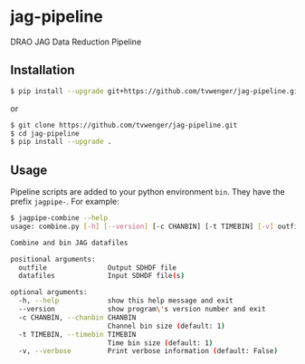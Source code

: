 # jag-pipeline
DRAO JAG Data Reduction Pipeline

## Installation
```bash
$ pip install --upgrade git+https://github.com/tvwenger/jag-pipeline.git
```
or
```bash
$ git clone https://github.com/tvwenger/jag-pipeline.git
$ cd jag-pipeline
$ pip install --upgrade .
```

## Usage
Pipeline scripts are added to your python environment `bin`. They have the prefix `jagpipe-`.
For example:
```bash
$ jagpipe-combine --help
usage: combine.py [-h] [--version] [-c CHANBIN] [-t TIMEBIN] [-v] outfile datafiles [datafiles ...]

Combine and bin JAG datafiles

positional arguments:
  outfile               Output SDHDF file
  datafiles             Input SDHDF file(s)

optional arguments:
  -h, --help            show this help message and exit
  --version             show program\'s version number and exit
  -c CHANBIN, --chanbin CHANBIN
                        Channel bin size (default: 1)
  -t TIMEBIN, --timebin TIMEBIN
                        Time bin size (default: 1)
  -v, --verbose         Print verbose information (default: False)
```